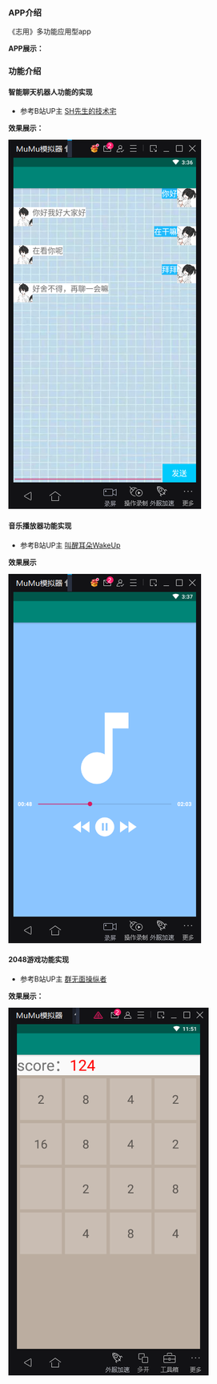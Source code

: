 ### APP介绍

《志用》多功能应用型app

**APP展示：**



### 功能介绍

#### 智能聊天机器人功能的实现

- 参考B站UP主 [SH先生的技术宅](https://space.bilibili.com/473449170)

**效果展示：**

![](/image/chatting.png)

#### 音乐播放器功能实现

- 参考B站UP主 [叫醒耳朵WakeUp](https://space.bilibili.com/521303536)

**效果展示**

![](/image/music.png)

#### 2048游戏功能实现

- 参考B站UP主 [群无面操纵者](https://space.bilibili.com/207562861)

**效果展示：**

![](/image/2048.jpg)
